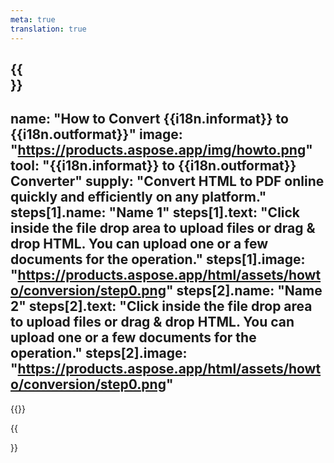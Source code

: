 ```yaml
---
meta: true
translation: true
---
```


{{<section howto>}}
---
name: "How to Convert {{i18n.informat}} to {{i18n.outformat}}"
image: "https://products.aspose.app/img/howto.png"
tool: "{{i18n.informat}} to {{i18n.outformat}} Converter"
supply: "Convert HTML to PDF online quickly and efficiently on any platform."
steps[1].name: "Name 1"
steps[1].text: "Click inside the file drop area to upload files or drag & drop HTML. You can upload one or a few documents for the operation."
steps[1].image: "https://products.aspose.app/html/assets/howto/conversion/step0.png"
steps[2].name: "Name 2"
steps[2].text: "Click inside the file drop area to upload files or drag & drop HTML. You can upload one or a few documents for the operation."
steps[2].image: "https://products.aspose.app/html/assets/howto/conversion/step0.png"
---

{{<import path="/meta/schemas.md" section="howto">}}

{{<section faq>}}
